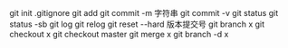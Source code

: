 git init
.gitignore
git add
git commit -m 字符串
git commit -v
git status 
git status -sb
git log
git relog
git reset --hard 版本提交号
git branch x
git checkout x
git checkout master
git merge x
git branch -d x